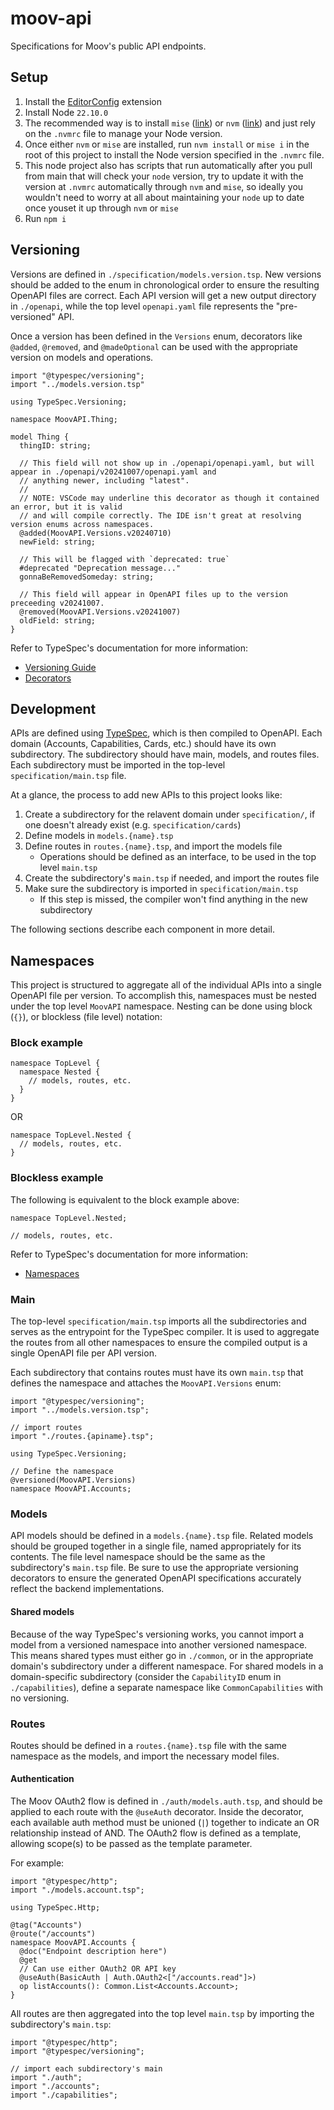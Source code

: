 # moov-api
Specifications for Moov's public API endpoints.

## Setup

1. Install the [EditorConfig](https://marketplace.visualstudio.com/items?itemName=EditorConfig.EditorConfig) extension
2. Install Node `22.10.0`
  1. The recommended way is to install `mise` ([link](https://github.com/jdx/mise?tab=readme-ov-file#quickstart)) or `nvm` ([link](https://github.com/nvm-sh/nvm?tab=readme-ov-file#installing-and-updating)) and just rely on the `.nvmrc` file to manage your Node version.
  2. Once either `nvm` or `mise` are installed, run `nvm install` or `mise i` in the root of this project to install the Node version specified in the `.nvmrc` file.
  3. This node project also has scripts that run automatically after you pull from main that will check your `node` version, try to update it with the version at `.nvmrc` automatically through `nvm` and `mise`, so ideally you wouldn't need to worry at all about maintaining your `node` up to date once youset it up through `nvm` or `mise`
3. Run `npm i`

## Versioning

Versions are defined in `./specification/models.version.tsp`. New versions should be added to the enum in chronological order
to ensure the resulting OpenAPI files are correct. Each API version will get a new output directory in `./openapi`, while the
top level `openapi.yaml` file represents the "pre-versioned" API.

Once a version has been defined in the `Versions` enum, decorators like `@added`, `@removed`, and `@madeOptional` can be used
with the appropriate version on models and operations.

```typespec
import "@typespec/versioning";
import "../models.version.tsp"

using TypeSpec.Versioning;

namespace MoovAPI.Thing;

model Thing {
  thingID: string;

  // This field will not show up in ./openapi/openapi.yaml, but will appear in ./openapi/v20241007/openapi.yaml and
  // anything newer, including "latest".
  //
  // NOTE: VSCode may underline this decorator as though it contained an error, but it is valid
  // and will compile correctly. The IDE isn't great at resolving version enums across namespaces.
  @added(MoovAPI.Versions.v20240710)
  newField: string;

  // This will be flagged with `deprecated: true`
  #deprecated "Deprecation message..."
  gonnaBeRemovedSomeday: string;

  // This field will appear in OpenAPI files up to the version preceeding v20241007.
  @removed(MoovAPI.Versions.v20241007)
  oldField: string;
}
```

Refer to TypeSpec's documentation for more information:
* [Versioning Guide](https://typespec.io/docs/libraries/versioning/guide)
* [Decorators](https://typespec.io/docs/libraries/versioning/reference/decorators)

## Development

APIs are defined using [TypeSpec](https://typespec.io/docs), which is then compiled to OpenAPI. Each domain (Accounts,
Capabilities, Cards, etc.) should have its own subdirectory. The subdirectory should have main, models, and routes files.
Each subdirectory must be imported in the top-level `specification/main.tsp` file.

At a glance, the process to add new APIs to this project looks like:

1. Create a subdirectory for the relavent domain under `specification/`, if one doesn't already exist (e.g. `specification/cards`)
1. Define models in `models.{name}.tsp`
1. Define routes in `routes.{name}.tsp`, and import the models file
   * Operations should be defined as an interface, to be used in the top level `main.tsp`
1. Create the subdirectory's `main.tsp` if needed, and import the routes file
1. Make sure the subdirectory is imported in `specification/main.tsp`
   * If this step is missed, the compiler won't find anything in the new subdirectory

The following sections describe each component in more detail.

## Namespaces

This project is structured to aggregate all of the individual APIs into a single OpenAPI file per version. To
accomplish this, namespaces must be nested under the top level `MoovAPI` namespace. Nesting can be done using
block (`{}`), or blockless (file level) notation:

### Block example

```typespec
namespace TopLevel {
  namespace Nested {
    // models, routes, etc.
  }
}
```

OR

```typespec
namespace TopLevel.Nested {
  // models, routes, etc.
}
```

### Blockless example

The following is equivalent to the block example above:

```typespec
namespace TopLevel.Nested;

// models, routes, etc.
```

Refer to TypeSpec's documentation for more information:
* [Namespaces](https://typespec.io/docs/language-basics/namespaces)

### Main

The top-level `specification/main.tsp` imports all the subdirectories and serves as the entrypoint for the
TypeSpec compiler. It is used to aggregate the routes from all other namespaces to ensure the compiled output
is a single OpenAPI file per API version.

Each subdirectory that contains routes must have its own `main.tsp` that defines the namespace and attaches
the `MoovAPI.Versions` enum:

```typespec
import "@typespec/versioning";
import "../models.version.tsp";

// import routes
import "./routes.{apiname}.tsp";

using TypeSpec.Versioning;

// Define the namespace
@versioned(MoovAPI.Versions)
namespace MoovAPI.Accounts;
```

### Models

API models should be defined in a `models.{name}.tsp` file. Related models should be grouped together in a
single file, named appropriately for its contents. The file level namespace should be the same as the
subdirectory's `main.tsp` file. Be sure to use the appropriate versioning decorators to ensure the generated
OpenAPI specifications accurately reflect the backend implementations.

#### Shared models

Because of the way TypeSpec's versioning works, you cannot import a model from a versioned namespace into
another versioned namespace. This means shared types must either go in `./common`, or in the appropriate
domain's subdirectory under a different namespace. For shared models in a domain-specific subdirectory
(consider the `CapabilityID` enum in `./capabilities`), define a separate namespace like `CommonCapabilities`
with no versioning.

### Routes

Routes should be defined in a `routes.{name}.tsp` file with the same namespace as the models, and import
the necessary model files.

#### Authentication

The Moov OAuth2 flow is defined in `./auth/models.auth.tsp`, and should be applied to each route with the
`@useAuth` decorator. Inside the decorator, each available auth method must be unioned (`|`) together to
indicate an OR relationship instead of AND. The OAuth2 flow is defined as a template, allowing scope(s)
to be passed as the template parameter.

For example:

```typespec
import "@typespec/http";
import "./models.account.tsp";

using TypeSpec.Http;

@tag("Accounts")
@route("/accounts")
namespace MoovAPI.Accounts {
  @doc("Endpoint description here")
  @get
  // Can use either OAuth2 OR API key
  @useAuth(BasicAuth | Auth.OAuth2<["/accounts.read"]>)
  op listAccounts(): Common.List<Accounts.Account>;
}
```

All routes are then aggregated into the top level `main.tsp` by importing the subdirectory's `main.tsp`:

```typespec
import "@typespec/http";
import "@typespec/versioning";

// import each subdirectory's main
import "./auth";
import "./accounts";
import "./capabilities";
```

